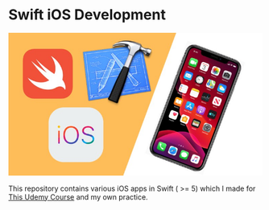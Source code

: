 # Swift iOS Development

<p align="center">
  <img src="logo.jpg" width="800">
</p>

This repository contains various iOS apps in Swift ( >= 5) which I made for [This Udemy Course](https://www.udemy.com/course/ios-13-app-development-bootcamp/) and my own practice.
